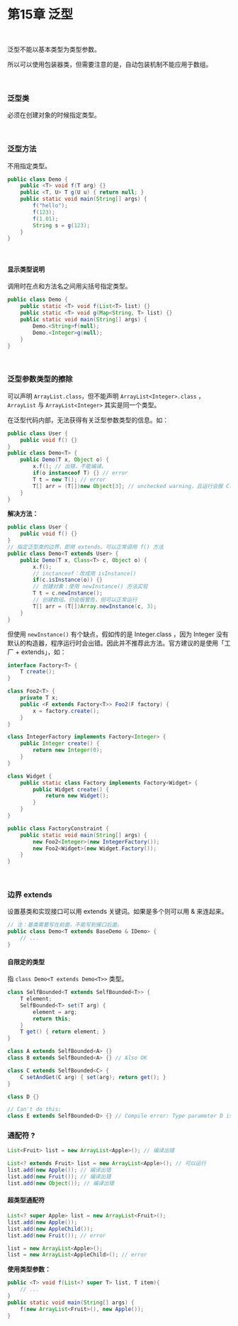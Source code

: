 # 第15章 泛型

​    

泛型不能以基本类型为类型参数。

所以可以使用包装器类，但需要注意的是，自动包装机制不能应用于数组。

​    

### 泛型类

必须在创建对象的时候指定类型。

​    

### 泛型方法

不用指定类型。

```java
public class Demo {
    public <T> void f(T arg) {} 
    public <T, U> T g(U u) { return null; }
    public static void main(String[] args) {
        f("hello");
        f(123);
        f(1.01);
        String s = g(123);
    }
}
```

​    

#### 显示类型说明

调用时在点和方法名之间用尖括号指定类型。

```java
public class Demo {
    public static <T> void f(List<T> list) {}
    public static <T> void g(Map<String, T> list) {}
    public static void main(String[] args) {
        Demo.<String>f(null);
        Demo.<Integer>g(null);
    }
}
```

​    

### 泛型参数类型的擦除

可以声明 `ArrayList.class`，但不能声明 `ArrayList<Integer>.class` ，`ArrayList` 与 `ArrayList<Integer>` 其实是同一个类型。

在泛型代码内部，无法获得有关泛型参数类型的信息。如：

```java
public class User {
    public void f() {}
}
public class Demo<T> {
    public Demo(T x, Object o) {
        x.f(); // 出错，不能编译。
        if(o instanceof T) {} // error
        T t = new T(); // error
        T[] arr = (T[])new Object[3]; // unchecked warning，且运行会报 ClassCastException
    }
}
```

**解决方法：**

```java
public class User {
    public void f() {}
}
// 指定泛型类的边界，即用 extends，可以正常调用 f() 方法
public class Demo<T extends User> {
    public Demo(T x, Class<T> c, Object o) {
        x.f();
        // inctanceof：改成用 isInstance()
        if(c.isInstance(o)) {}
        // 创建对象：使用 newInstance() 方法实现
        T t = c.newInstance();
        // 创建数组。仍会报警告，但可以正常运行
        T[] arr = (T[])Array.newInstance(c, 3);
    }
}
```

但使用 `newInstance()` 有个缺点，假如传的是 Integer.class ，因为 Integer 没有默认的构造器，程序运行时会出错。因此并不推荐此方法。官方建议的是使用「工厂 + extends」，如：

```java
interface Factory<T> {
    T create();
}

class Foo2<T> {
    private T x;
    public <F extends Factory<T>> Foo2(F factory) {
        x = factory.create();
    }
}

class IntegerFactory implements Factory<Integer> {
    public Integer create() {
        return new Integer(0);
    }
}	

class Widget {
    public static class Factory implements Factory<Widget> {
        public Widget create() {
            return new Widget();
        }
    }
}

public class FactoryConstraint {
    public static void main(String[] args) {
        new Foo2<Integer>(new IntegerFactory());
        new Foo2<Widget>(new Widget.Factory());
    }
}
```

​    

### 边界 extends

设置基类和实现接口可以用 extends 关键词。如果是多个则可以用 & 来连起来。

```java
// 注：基类需要写在前面，不能写到接口后面。
public class Demo<T extends BaseDemo & IDemo> {
    // ...
}
```

#### 自限定的类型

指 `class Demo<T extends Demo<T>>` 类型。

```java
class SelfBounded<T extends SelfBounded<T>> {
    T element;
    SelfBounded<T> set(T arg) {
        element = arg;
        return this;
    }
    T get() { return element; }
}

class A extends SelfBounded<A> {}
class B extends SelfBounded<A> {} // Also OK

class C extends SelfBounded<C> {
    C setAndGet(C arg) { set(arg); return get(); }
}	

class D {}

// Can't do this:
class E extends SelfBounded<D> {} // Compile error: Type parameter D is not within its bound
```



### 通配符 ?

```java
List<Fruit> list = new ArrayList<Apple>(); // 编译出错

List<? extends Fruit> list = new ArrayList<Apple>(); // 可以运行
list.add(new Apple()); // 编译出错
list.add(new Fruit()); // 编译出错
list.add(new Object()); // 编译出错
```

#### 超类型通配符

```java
List<? super Apple> list = new ArrayList<Fruit>(); 
list.add(new Apple());
list.add(new AppleChild()); 
list.add(new Fruit()); // error

list = new ArrayList<Apple>(); 
list = new ArrayList<AppleChild>(); // error
```

**使用类型参数：**

```java
public <T> void f(List<? super T> list, T item){
    // ...
}
public static void main(String[] args) {
    f(new ArrayList<Fruit>(), new Apple());
}
```

